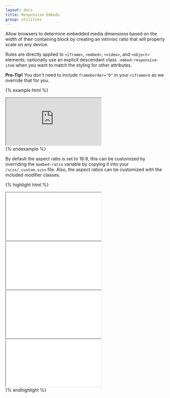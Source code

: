 ```yaml
---
layout: docs
title: Responsive Embeds
group: utilities
---
```


Allow browsers to determine embedded media dimensions based on the width of their containing block by creating an intrinsic ratio that will properly scale on any device.

Rules are directly applied to `<iframe>`, `<embed>`, `<video>`, and `<object>` elements; optionally use an explicit descendant class `.embed-responsive-item` when you want to match the styling for other attributes.

**Pro-Tip!** You don't need to include `frameborder="0"` in your `<iframe>`s as we override that for you.

{% example html %}
<div class="embed-responsive embed-responsive-16x9">
    <iframe class="embed-responsive-item" src="https://www.youtube.com/embed/MbGkL06EU90?rel=0" allowfullscreen></iframe>
</div>
{% endexample %}

By default the aspect ratio is set to 16:9, this can be customized by overriding the `$embed-ratio` variable by copying it into your `/scss/_custom.scss` file.  Also, the aspect ratios can be customized with the included modifier classes.

{% highlight html %}
<!-- 21:9 aspect ratio -->
<div class="embed-responsive embed-responsive-21x9">
  <iframe class="embed-responsive-item" src="..."></iframe>
</div>

<!-- 16:9 aspect ratio -->
<div class="embed-responsive embed-responsive-16x9">
  <iframe class="embed-responsive-item" src="..."></iframe>
</div>

<!-- 4:3 aspect ratio -->
<div class="embed-responsive embed-responsive-4x3">
  <iframe class="embed-responsive-item" src="..."></iframe>
</div>

<!-- 1:1 aspect ratio -->
<div class="embed-responsive embed-responsive-1x1">
  <iframe class="embed-responsive-item" src="..."></iframe>
</div>
{% endhighlight %}
